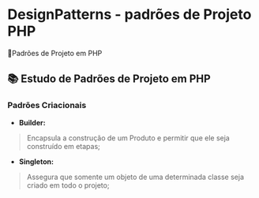 # DesignPatterns - padrões de Projeto PHP
:pushpin:Padrões de Projeto em PHP

## :books: Estudo de Padrões de Projeto em PHP
### Padrões Criacionais

- **Builder:**
>Encapsula a construção de um Produto e permitir que ele seja construído em etapas;
- **Singleton:**
>Assegura que somente um objeto de uma determinada classe seja criado em todo o projeto;

